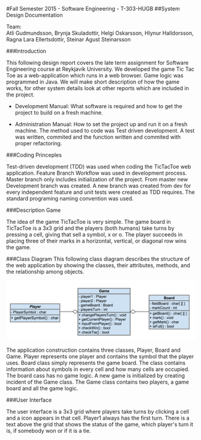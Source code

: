#Fall Semester 2015 - Software Engineering - T-303-HUGB
##System Design Documentation
 
Team:			
Atli Gudmundsson, Brynja Skuladottir, Helgi Oskarsson, Hlynur Halldorsson, Ragna Lara Ellertsdottir, Steinar Agust Steinarsson

###Introduction 

This following design report covers the late term assignment for Software Engineering course at Reykjavík University. We developed the game Tic Tac Toe as a web-application which runs in a web browser. Game logic was programmed in Java. We will make short description of how the game works, for other system details look at other reports which are included in the project.

- Development Manual: What software is required and how to get the project to build on a fresh machine.

- Administration Manual: How to set the project up and run it on a fresh machine.
The method used to code was Test driven development. A test was written, commited and the function written and commited with proper refactoring. 

###Coding Princeples 

Test-driven development (TDD) was used when coding  the TicTacToe web application. Feature Branch Workflow was used in development process. Master branch only includes initialization of the project. From master new Development branch was created.  A new branch was created from dev for every independent feature and unit tests were created as TDD requires. The standard programing naming convention was used.

###Description Game

The idea of the game TicTacToe is very simple. The game board in TicTacToe is a 3x3 grid and the players (both humans) take turns by pressing a cell, giving that sell a symbol, x or o. The player succeeds in placing three of their marks in a horizontal, vertical, or diagonal row wins the game.


###Class Diagram 
This following class diagram describes the structure of the web application by showing the classes, their attributes, methods, and the relationship among objects.

![](pics/Class_Diagram.png?raw=true)

The application construction contains three classes, Player, Board and Game. Player represents one player and contains the symbol that the player uses. Board class simply represents the game board. The class contains information about symbols in every cell and how many cells are occupied. The board cass has no game logic. 
A new game is initialized by creating incident of the Game class. The Game class contains two players, a game board and all the game logic.

###User Interface

The user interface is a 3x3 grid where players take turns by clicking a cell and a icon appears in that cell. Player1 always has the first turn. There is a text above the grid that shows the status of the game, which player's turn it is, if somebody won or if it is a tie.

